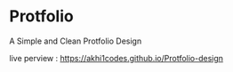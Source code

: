 # Protfolio
A Simple and Clean Protfolio Design

live perview : https://akhi1codes.github.io/Protfolio-design
